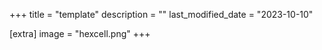 +++
title = "template"
description = ""
last_modified_date = "2023-10-10"

[extra]
image = "hexcell.png"
+++
